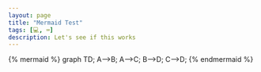 ```yaml
---
layout: page
title: "Mermaid Test"
tags: [💻, ⌨️]
description: Let's see if this works
---
```


{% mermaid %}
graph TD;
    A-->B;
    A-->C;
    B-->D;
    C-->D;
{% endmermaid %}
